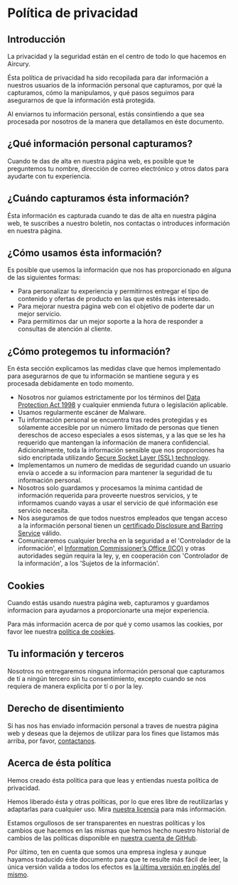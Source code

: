 # Política de privacidad

## Introducción

La privacidad y la seguridad están en el centro de todo lo que hacemos en Aircury.

Ésta política de privacidad ha sido recopilada para dar información a nuestros usuarios de la información personal que 
capturamos, por qué la capturamos, cómo la manipulamos, y qué pasos seguimos para asegurarnos de que la información 
está protegida.

Al enviarnos tu información personal, estás consintiendo a que sea procesada por nosotros de la manera que detallamos 
en éste documento.

## ¿Qué información personal capturamos?

Cuando te das de alta en nuestra página web, es posible que te preguntemos tu nombre, dirección de correo electrónico y 
otros datos para ayudarte con tu experiencia.

## ¿Cuándo capturamos ésta información?

Ésta información es capturada cuando te das de alta en nuestra página web, te suscribes a nuestro boletín, nos 
contactas o introduces información en nuestra página.

## ¿Cómo usamos ésta información?

Es posible que usemos la información que nos has proporcionado en alguna de las siguientes formas:

  * Para personalizar tu experiencia y permitirnos entregar el tipo de contenido y ofertas de producto en las que estés 
    más interesado.
  * Para mejorar nuestra página web con el objetivo de poderte dar un mejor servicio.
  * Para permitirnos dar un mejor soporte a la hora de responder a consultas de atención al cliente.

## ¿Cómo protegemos tu información?

En ésta sección explicamos las medidas clave que hemos implementado para asegurarnos de que tu información se mantiene 
segura y es procesada debidamente en todo momento.

  * Nosotros nor guiamos estrictamente por los términos del [Data Protection Act 1998][1] y cualquier enmienda futura o 
    legislación aplicable.
  * Usamos regularmente escáner de Malware.
  * Tu información personal se encuentra tras redes protegidas y es sólamente accesible por un número limitado de 
    personas que tienen dereschos de acceso especiales a esos sistemas, y a las que se les ha requerido que mantengan 
    la información de manera confidencial. Adicionalmente, toda la información sensible que nos proporciones ha sido 
    encriptada utilizando [Secure Socket Layer (SSL) technology][2].
  * Implementamos un numero de medidas de seguridad cuando un usuario envía o accede a su informacion para mantener 
    la seguridad de tu información personal.
  * Nosotros solo guardamos y procesamos la mínima cantidad de información requerida para proveerte nuestros servicios, 
    y te informamos cuando vayas a usar el servicio de qué información ese servicio necesita.
  * Nos aseguramos de que todos nuestros empleados que tengan acceso a la información personal tienen un [certificado 
    Disclosure and Barring Service][3] válido.
  * Comunicaremos cualquier brecha en la seguridad a el 'Controlador de la información', el [Information Commissioner’s 
    Office (ICO)][4] y otras autoridades según requira la ley, y, en cooperación con 'Controlador de la información', 
    a los 'Sujetos de la información'.

## Cookies

Cuando estás usando nuestra página web, capturamos y guardamos informacion para ayudarnos a proporcionarte una mejor 
experiencia. 

Para más información acerca de por qué y como usamos las cookies, por favor lee nuestra [política de cookies][5].

## Tu información y terceros

Nosotros no entregaremos ninguna información personal que capturamos de tí a ningún tercero sin tu consentimiento, 
excepto cuando se nos requiera de manera explicita por tí o por la ley. 

## Derecho de disentimiento

Si has nos has enviado información personal a traves de nuestra página web y deseas que la dejemos de utilizar para 
los fines que listamos más arriba, por favor, [contactanos][6].

## Acerca de ésta política

Hemos creado ésta política para que leas y entiendas nuesta política de privacidad.

Hemos liberado ésta y otras políticas, por lo que eres libre de reutilizarlas y adaptarlas para cualquier uso. Mira 
[nuestra licencia][7] para más información. 

Estamos orgullosos de ser transparentes en nuestras políticas y los cambios que hacemos en las mismas que hemos hecho 
nuestro historial de cambios de las políticas disponible en [nuestra cuenta de GitHub][8].

Por último, ten en cuenta que somos una empresa inglesa y aunque hayamos traducido éste documento para que te resulte 
más fácil de leer, la única versión valida a todos los efectos es [la última versión en inglés del mismo][9].

[1]: https://www.gov.uk/data-protection/the-data-protection-act
[2]: https://es.wikipedia.org/wiki/Transport_Layer_Security
[3]: https://www.gov.uk/disclosure-barring-service-check/overview
[4]: https://ico.org.uk/
[5]: https://github.com/aircury/terms-of-service/blob/master/cookie-policy.md
[6]: https://www.aircury.com/contact-us/
[7]: https://github.com/aircury/terms-of-service/blob/master/LICENSE
[8]: https://github.com/aircury/terms-of-service
[9]: https://github.com/aircury/terms-of-service/blob/master/privacy-policy.md
